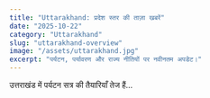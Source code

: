 ```yaml
---
title: "Uttarakhand: प्रदेश स्तर की ताज़ा खबरें"
date: "2025-10-22"
category: "Uttarakhand"
slug: "uttarakhand-overview"
image: "/assets/uttarakhand.jpg"
excerpt: "पर्यटन, पर्यावरण और राज्य नीतियों पर नवीनतम अपडेट।"
---
```


उत्तराखंड में पर्यटन सत्र की तैयारियाँ तेज हैं...

